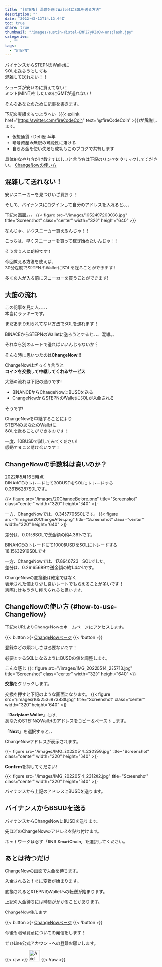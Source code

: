 ```yaml
---
title: "[STEPN] 混雑を避けWalletにSOLを送る方法"
description: ""
date: "2022-05-13T14:13:44Z"
toc: true
share: true
thumbnail: "/images/austin-distel-EMPZ7yRZoGw-unsplash.jpg"
categories:
  - ""
tags:
  - "STEPN"
---
```


バイナンスからSTEPNのWalletに  
SOLを送ろうとしても  
混雑して送れない！！

シューズが安いのに買えてない！   
ミント(MINT)をしたいのにGMTが送れない！  

そんなあなたのために記事を書きます。

<!--more-->

下記の実績をもつようへい（{{< exlink href="https://twitter.com/fireCodeCoin" text="@fireCodeCoin" >}})が解説します。

- 仮想通貨・Defi歴 半年
- 暗号資産の無限の可能性に賭ける
- 自らお金を使い失敗も成功もこのブログで共有します 

具体的なやり方だけ教えてほしいと言う方は下記のリンクをクリックしてください。
[ChangeNowの使い方](#how-to-use-ChangeNow)

## 混雑して送れない！

安いスニーカーを見つけいざ買おう！  

そして、バイナンスにログインして自分のアドレスを入れると、、、  

下記の画面。。。
{{< figure src="/images/1652497263066.jpg" title="Screenshot" class="center" width="320" height="640" >}}

なんじゃ、いつスニーカー買えるんじゃ！！  

こっちは、早くスニーカーを買って稼ぎ始めたいんじゃ！！  

そう言う人に朗報です！  

今回教える方法を使えば、  
30分程度でSPTENのWalletにSOLを送ることができます！  
  
多くの人が入る前にスニーカーを買うことができます!  

## 大筋の流れ

この記事を見た人、、、、  
本当にラッキーです。  
  
まだあまり知られてない方法でSOLを送れます！  
  
BINACEからSTEPNのWalletに送ろうとすると、、、混雑。。
  
それなら別のルートで送ればいいんじゃないか？  

そんな時に思いつたのは**ChangeNow**!!!  

ChangeNowはざっくり言うと  
**コインを交換して中継してくれるサービス**

大筋の流れは下記の通りです!
- BINANCEからChangeNowにBUSDを送る
- ChangeNowからSTEPNのWalletにSOLが入金される

そうです!    
  
ChangeNowを中継することにより  
STEPNのあなたのWalletに  
SOLを送ることができるのです！  

一度、10BUSDで試してみてください!    
感動すること請け合いです！  

## ChangeNowの手数料は高いのか？

2022年5月16日時点  
BINANCEのトレードにて20BUSDをSOLにトレードする  
0.36156287SOLです。

{{< figure src="/images/20ChangeBefore.png" title="Screenshot" class="center" width="320" height="640" >}}

一方、ChangeNowでは、0.3457705SOLです。
{{< figure src="/images/20ChangeAfter.png" title="Screenshot" class="center" width="320" height="640" >}}

差分は、0.0158SOLで送金額の約4.36%です。

BINANCEのトレードにて1000BUSDをSOLにトレードする  
18.15632919SOLです  

一方、ChangeNowでは、17.8946723　SOLでした。  
差分は、0.26165689で送金額の約1.44%です。

ChangeNowの変換後は確定ではなく  
表示された値より少し良いレートでもらえることが多いです！  
実際にはもう少し抑えられると思います。 

## ChangeNowの使い方 {#how-to-use-ChangeNow}

下記のURLよりChangeNowのホームページにアクセスします。

{{< button >}}
<a href="https://changenow.io/ja?link_id=f7a43f719ac794&amount=1000&from=busdbsc&to=sol">ChangeNowページ</a>
{{< /button >}}

登録などの煩わしさは必要ないです！  

必要とするSOLになるようにBUSDの値を調整します。   

こんな感じ
{{< figure src="/images/IMG_20220514_225713.jpg" title="Screenshot" class="center" width="320" height="640" >}}

**交換**をクリックします。

交換を押すと下記のような画面になります。
{{< figure src="/images/1652536873830.jpg" title="Screenshot" class="center" width="320" height="640" >}}

「**Recipient Wallet**」には、  
あなたのSTEPNのWalletのアドレスをコピー＆ペーストします。 
  
「**Next**」を選択すると、、  

ChangeNowアドレスが表示されます。 

{{< figure src="/images/IMG_20220514_230359.jpg" title="Screenshot" class="center" width="320" height="640" >}}

**Confirm**を押してください!  

{{< figure src="/images/IMG_20220514_231202.jpg" title="Screenshot" class="center" width="320" height="640" >}}

バイナンスから上記のアドレスにBUSDを送ります。

## バイナンスからBSUDを送る

バイナンスからChangeNowにBUSDを送ります。  

先ほどのChangeNowのアドレスを貼り付けます。
  
ネットワークは必ず「BNB SmartChain」を選択してください。

## あとは待つだけ

ChangeNowの画面で入金を待ちます。  

入金されるとすぐに変換が始まります。

変換されるとSTEPNのWalletへの転送が始まります。

上記の入金待ちには時間がかかることがあります。

ChangeNow使えます！

{{< button >}}
<a href="https://changenow.io/ja?link_id=f7a43f719ac794&amount=1000&from=busdbsc&to=sol">ChangeNowページ</a>
{{< /button >}}

今後も暗号資産についての発信をします！

ぜひLine公式アカウントへの登録お願いします。

{{< raw >}}
<a href="https://lin.ee/s3Ji7QW"><img src="https://scdn.line-apps.com/n/line_add_friends/btn/en.png" alt="Add friend" height="36" border="0"></a>
{{< /raw >}}



